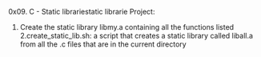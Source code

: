 0x09. C - Static librariestatic librarie Project:

1. Create the static library libmy.a containing all the functions listed
2.create_static_lib.sh: a script that creates a static library called liball.a from all the .c files that are in the current directory